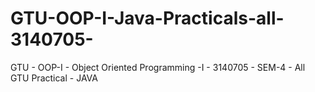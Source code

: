 # GTU-OOP-I-Java-Practicals-all-3140705-
GTU - OOP-I - Object Oriented Programming -I - 3140705 - SEM-4 - All GTU Practical - JAVA
